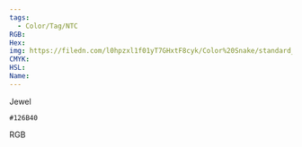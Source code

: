 ```yaml
---
tags:
  - Color/Tag/NTC
RGB:
Hex:
img: https://filedn.com/l0hpzxl1f01yT7GHxtF8cyk/Color%20Snake/standard_csv_to_svg//126B40.svg
CMYK:
HSL:
Name:
---
```

Jewel
```palette
#126B40
```
RGB
